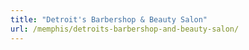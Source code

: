 ```yaml
---
title: "Detroit's Barbershop & Beauty Salon"
url: /memphis/detroits-barbershop-and-beauty-salon/
---
```

